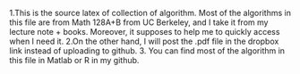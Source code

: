 1.This is the source latex of collection of algorithm. Most of the algorithms in this file are from Math 128A+B from UC Berkeley, and I take it from my lecture note + books. Moreover, it supposes to help me to quickly access when I need it. 
2.On the other hand, I will post the .pdf file in the dropbox link instead of uploading to github. 
3. You can find most of the algorithm in this file in Matlab or R in my github. 
